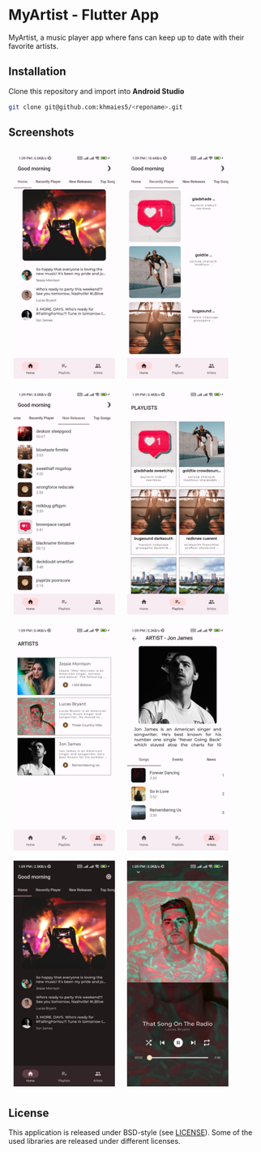 # MyArtist - Flutter App


MyArtist, a music player app where fans can keep up to date with their favorite artists.  

## Installation
Clone this repository and import into **Android Studio**
```bash
git clone git@github.com:khmaies5/<reponame>.git
```

## Screenshots

[<img src="/screenshots/screenshot1.jpg" align="center"
width="200"
    hspace="10" vspace="10">](/screenshots/screenshot1.jpg)
[<img src="/screenshots/screenshot2.jpg" align="center"
width="200"
    hspace="10" vspace="10">](/screenshots/screenshot2.jpg)
    [<img src="/screenshots/screenshot3.jpg" align="center"
width="200"
    hspace="10" vspace="10">](/screenshots/screenshot3.jpg)
        [<img src="/screenshots/screenshot4.jpg" align="center"
width="200"
    hspace="10" vspace="10">](/screenshots/screenshot4.jpg)
        [<img src="/screenshots/screenshot5.jpg" align="center"
width="200"
    hspace="10" vspace="10">](/screenshots/screenshot5.jpg)
        [<img src="/screenshots/screenshot6.jpg" align="center"
width="200"
    hspace="10" vspace="10">](/screenshots/screenshot6.jpg)
        [<img src="/screenshots/screenshot7.jpg" align="center"
width="200"
    hspace="10" vspace="10">](/screenshots/screenshot7.jpg)
        [<img src="/screenshots/screenshot8.jpg" align="center"
width="200"
    hspace="10" vspace="10">](/screenshots/screenshot8.jpg)


## License

This application is released under BSD-style (see [LICENSE](LICENSE)).
Some of the used libraries are released under different licenses.
